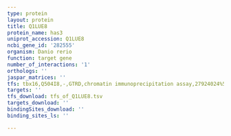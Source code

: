 ```yaml
---
type: protein
layout: protein
title: Q1LUE8
protein_name: has3
uniprot_accession: Q1LUE8
ncbi_gene_id: '282555'
organism: Danio rerio
function: target gene
number_of_interactions: '1'
orthologs: ''
jaspar_matrices: ''
tfs: tbx16,Q504I8,-,GTRD,chromatin immunoprecipitation assay,27924024%5Buid%5D,No
targets: ''
tfs_download: tfs_of_Q1LUE8.tsv
targets_download: ''
bindingSites_download: ''
binding_sites_ls: ''

---
```

